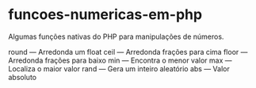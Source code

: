 # funcoes-numericas-em-php
Algumas funções nativas do PHP para manipulações de números.

round   — Arredonda um float
ceil    — Arredonda frações para cima
floor   — Arredonda frações para baixo
min     — Encontra o menor valor
max     — Localiza o maior valor
rand    — Gera um inteiro aleatório
abs     — Valor absoluto